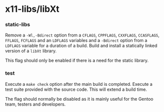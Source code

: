 # x11-libs/libXt

### static-libs
Remove a `-Wl,-Bdirect` option from a `CFLAGS`, `CPPFLAGS`, `CXXFLAGS`, `CCASFLAGS`, `FFLAGS`, `FCFLAGS` and an `LDFLAGS` variables and a `-Bdirect` option from a `LDFLAGS` variable for a duration of a build. Build and install a statically linked version of a `libXt` library.

This flag should only be enabled if there is a need for the static library.

### test
Execute a `make check` option after the main build is completed. Execute a test suite provided with the source code. This will extend a build time.

The flag should normally be disabled as it is mainly useful for the Gentoo team, testers and developers.
